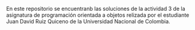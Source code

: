 En este repositorio se encuentranb las soluciones de la actividad 3 de la asignatura de programación orientada a objetos relizada por el estudiante Juan David Ruiz Quiceno de la Universidad Nacional de Colombia.
